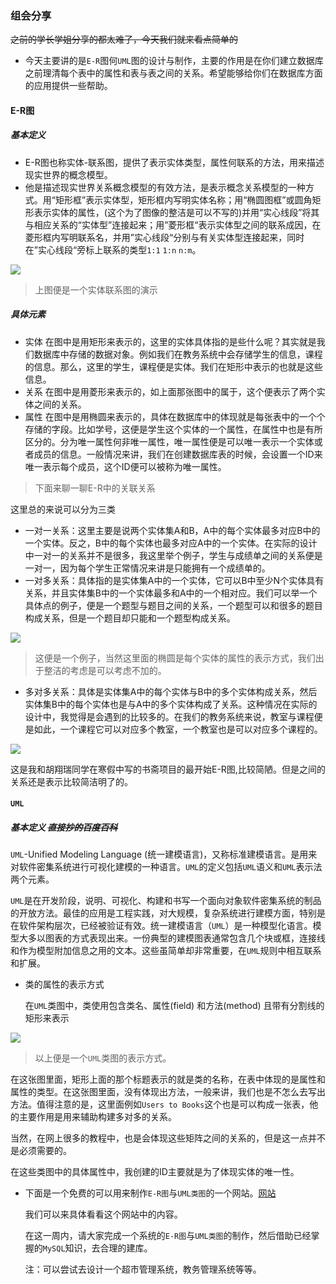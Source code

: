 ### 组会分享

~~之前的学长学姐分享的都太难了，今天我们就来看点简单的~~

* 今天主要讲的是`E-R`图何`UML`图的设计与制作，主要的作用是在你们建立数据库之前理清每个表中的属性和表与表之间的关系。希望能够给你们在数据库方面的应用提供一些帮助。

#### E-R图

##### 基本定义

* E-R图也称实体-联系图，提供了表示实体类型，属性何联系的方法，用来描述现实世界的概念模型。
* 他是描述现实世界关系概念模型的有效方法，是表示概念关系模型的一种方式。用“矩形框”表示实体型，矩形框内写明实体名称；用“椭圆图框”或圆角矩形表示实体的属性，(这个为了图像的整洁是可以不写的)并用“实心线段”将其与相应关系的“实体型”连接起来；用”菱形框“表示实体型之间的联系成因，在菱形框内写明联系名，并用”实心线段“分别与有关实体型连接起来，同时在”实心线段“旁标上联系的类型`1:1` `1:n` `n:m`。

![](C:\Users\hp\Desktop\muxi\sharePic\p1.png)

> 上图便是一个实体联系图的演示

##### 具体元素

* 实体 在图中是用矩形来表示的，这里的实体具体指的是些什么呢？其实就是我们数据库中存储的数据对象。例如我们在教务系统中会存储学生的信息，课程的信息。那么，这里的学生，课程便是实体。我们在矩形中表示的也就是这些信息。
* 关系 在图中是用菱形来表示的，如上面那张图中的属于，这个便表示了两个实体之间的关系。
* 属性 在图中是用椭圆来表示的，具体在数据库中的体现就是每张表中的一个个存储的字段。比如学号，这便是学生这个实体的一个属性，在属性中也是有所区分的。分为唯一属性何非唯一属性，唯一属性便是可以唯一表示一个实体或者成员的信息。一般情况来讲，我们在创建数据库表的时候，会设置一个ID来唯一表示每个成员，这个ID便可以被称为唯一属性。

> 下面来聊一聊E-R中的关联关系

这里总的来说可以分为三类

* 一对一关系：这里主要是说两个实体集A和B，A中的每个实体最多对应B中的一个实体。反之，B中的每个实体也最多对应A中的一个实体。在实际的设计中一对一的关系并不是很多，我这里举个例子，学生与成绩单之间的关系便是一对一，因为每个学生正常情况来讲是只能拥有一个成绩单的。
* 一对多关系：具体指的是实体集A中的一个实体，它可以B中至少N个实体具有关系，并且实体集B中的一个实体最多和A中的一个相对应。我们可以举一个具体点的例子，便是一个题型与题目之间的关系，一个题型可以和很多的题目构成关系，但是一个题目却只能和一个题型构成关系。

![](C:\Users\hp\Desktop\muxi\sharePic\p2.png)

> 这便是一个例子，当然这里面的椭圆是每个实体的属性的表示方式，我们出于整洁的考虑是可以考虑不加的。

* 多对多关系：具体是实体集A中的每个实体与B中的多个实体构成关系，然后实体集B中的每个实体也是与A中的多个实体构成了关系。这种情况在实际的设计中，我觉得是会遇到的比较多的。在我们的教务系统来说，教室与课程便是如此，一个课程它可以对应多个教室，一个教室也是可以对应多个课程的。

![](C:\Users\hp\Desktop\muxi\sharePic\p3.png)

这是我和胡翔瑞同学在寒假中写的书斋项目的最开始E-R图,比较简陋。但是之间的关系还是表示比较简洁明了的。

#### `UML`

##### 基本定义 ~~直接抄的百度百科~~

`UML`-Unified Modeling Language (统一建模语言)，又称标准建模语言。是用来对软件密集系统进行可视化建模的一种语言。`UML`的定义包括`UML`语义和`UML`表示法两个元素。

`UML`是在开发阶段，说明、可视化、构建和书写一个面向对象软件密集系统的制品的开放方法。最佳的应用是工程实践，对大规模，复杂系统进行建模方面，特别是在软件架构层次，已经被验证有效。统一建模语言（`UML`）是一种模型化语言。模型大多以图表的方式表现出来。一份典型的建模图表通常包含几个块或框，连接线和作为模型附加信息之用的文本。这些虽简单却非常重要，在`UML`规则中相互联系和扩展。

* 类的属性的表示方式

  在`UML`类图中，类使用包含类名、属性(field) 和方法(method) 且带有分割线的矩形来表示

![](C:\Users\hp\Desktop\muxi\sharePic\p4.png)

> 以上便是一个`UML`类图的表示方式。

在这张图里面，矩形上面的那个标题表示的就是类的名称，在表中体现的是属性和属性的类型。在这张图里面，没有体现出方法，一般来讲，我们也是不怎么去写出方法。值得注意的是，这里面例如`Users to Books`这个也是可以构成一张表，他的主要作用是用来辅助构建多对多的关系。

当然，在网上很多的教程中，也是会体现这些矩阵之间的关系的，但是这一点并不是必须需要的。

在这些类图中的具体属性中，我创建的ID主要就是为了体现实体的唯一性。

* 下面是一个免费的可以用来制作`E-R图`与`UML类图`的一个网站。[网站](https://www.processon.com/login?f=index)

  我们可以来具体看看这个网站中的内容。

  在这一周内，请大家完成一个系统的`E-R图`与`UML类图`的制作，然后借助已经掌握的`MySQL`知识，去合理的建库。

  注：可以尝试去设计一个超市管理系统，教务管理系统等等。





